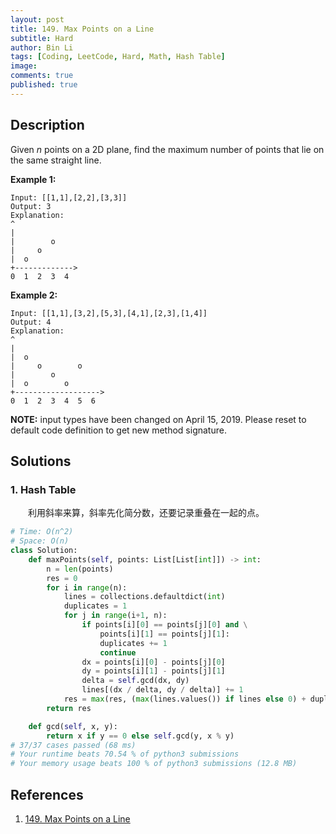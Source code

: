 ```yaml
---
layout: post
title: 149. Max Points on a Line
subtitle: Hard
author: Bin Li
tags: [Coding, LeetCode, Hard, Math, Hash Table]
image: 
comments: true
published: true
---
```


## Description
Given *n* points on a 2D plane, find the maximum number of points that lie on the same straight line.

**Example 1:**

```
Input: [[1,1],[2,2],[3,3]]
Output: 3
Explanation:
^
|
|        o
|     o
|  o  
+------------->
0  1  2  3  4
```

**Example 2:**

```
Input: [[1,1],[3,2],[5,3],[4,1],[2,3],[1,4]]
Output: 4
Explanation:
^
|
|  o
|     o        o
|        o
|  o        o
+------------------->
0  1  2  3  4  5  6
```

**NOTE:** input types have been changed on April 15, 2019. Please reset to default code definition to get new method signature.


## Solutions
### 1. Hash Table
　　利用斜率来算，斜率先化简分数，还要记录重叠在一起的点。


```python
# Time: O(n^2)
# Space: O(n)
class Solution:
    def maxPoints(self, points: List[List[int]]) -> int:
        n = len(points)
        res = 0
        for i in range(n):
            lines = collections.defaultdict(int)
            duplicates = 1
            for j in range(i+1, n):
                if points[i][0] == points[j][0] and \
                    points[i][1] == points[j][1]:
                    duplicates += 1
                    continue
                dx = points[i][0] - points[j][0]
                dy = points[i][1] - points[j][1]
                delta = self.gcd(dx, dy)
                lines[(dx / delta, dy / delta)] += 1
            res = max(res, (max(lines.values()) if lines else 0) + duplicates)
        return res

    def gcd(self, x, y):
        return x if y == 0 else self.gcd(y, x % y)
# 37/37 cases passed (68 ms)
# Your runtime beats 70.54 % of python3 submissions
# Your memory usage beats 100 % of python3 submissions (12.8 MB)
```

## References
1. [149. Max Points on a Line](https://leetcode.com/problems/max-points-on-a-line/description/)